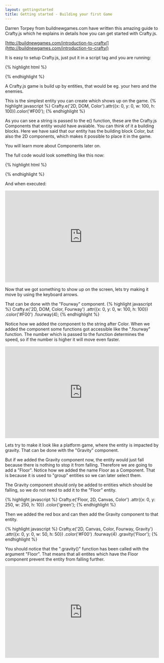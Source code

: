 ```yaml
---
layout: gettingstarted
title: Getting started - Building your first Game
---
```


Darren Torpey from buildnewgames.com have written this amazing guide to Crafty.js which he explains in details how you can get started with Crafty.js.

[http://buildnewgames.com/introduction-to-crafty/](http://buildnewgames.com/introduction-to-crafty/)

It is easy to setup Crafty.js, just put it in a script tag and you are running:

{% highlight html %}
<html>
  <head></head>
  <body>
    <div id="game"></div>
    <script type="text/javascript" src="https://rawgithub.com/craftyjs/Crafty/release/dist/crafty-min.js"></script>
    <script>
      Crafty.init(500,350, document.getElementById('game'));
    </script>
  </body>
</html>
{% endhighlight %}

A Crafty.js game is build up by entities, that would be eg. your hero and the enemies. 

This is the simplest entity you can create which shows up on the game.
{% highlight javascript %}
Crafty.e('2D, DOM, Color').attr({x: 0, y: 0, w: 100, h: 100}).color('#F00');
{% endhighlight %}

As you can see a string is passed to the e() function, these are the Crafty.js Components that entity would have avaiable. You can think of it a building blocks. Here we have said that our entity has the building block Color, but also the 2D components, which makes it possible to place it in the game.

You will learn more about Components later on.

The full code would look something like this now:

{% highlight html %}
<html>
  <head></head>
  <body>
    <div id="game"></div>
    <script type="text/javascript" src="https://rawgithub.com/craftyjs/Crafty/release/dist/crafty-min.js"></script>
    <script>
      Crafty.init(500,350, document.getElementById('game'));
      Crafty.e('2D, DOM, Color').attr({x: 0, y: 0, w: 100, h: 100}).color('#F00');
    </script>
  </body>
</html>
{% endhighlight %}

And when executed:

<iframe width="100%" height="300" src="http://jsfiddle.net/kevinsimper/pShLx/embedded/result,js,html/" allowfullscreen="allowfullscreen" frameborder="0"></iframe>

Now that we got something to show up on the screen, lets try making it move by using the keyboard arrows.

That can be done with the "Fourway" component.
{% highlight javascript %}
Crafty.e('2D, DOM, Color, Fourway')
  .attr({x: 0, y: 0, w: 100, h: 100})
  .color('#F00')
  .fourway(4);
{% endhighlight %}

Notice how we added the component to the string after Color. When we added the component some functions got accessible like the ".fourway" function. The number which is passed to the function determines the speed, so if the number is higher it will move even faster.

<iframe width="100%" height="300" src="http://jsfiddle.net/kevinsimper/9jCr7/embedded/result,js,html/" allowfullscreen="allowfullscreen" frameborder="0"></iframe>

Lets try to make it look like a platform game, where the entity is impacted by gravity. That can be done with the "Gravity" component. 

But if we added the Gravity component now, the entity would just fall because there is nothing to stop it from falling. Therefore we are going to add a "Floor". Notice how we added the name Floor as a Component. That is because it is used to "group" entities so we can later select them.

The Gravity component should only be added to entities which should be falling, so we do not need to add it to the "Floor" entity.

{% highlight javascript %}
Crafty.e('Floor, 2D, Canvas, Color')
  .attr({x: 0, y: 250, w: 250, h: 10})
  .color('green');
{% endhighlight %}

Then we added the red box and can then add the Gravity component to that entity.

{% highlight javascript %}
Crafty.e('2D, Canvas, Color, Fourway, Gravity')
  .attr({x: 0, y: 0, w: 50, h: 50})
  .color('#F00')
  .fourway(4)
  .gravity('Floor');
{% endhighlight %}

You should notice that the ".gravity()" function has been called with the argument "Floor". That means that all entites which have the Floor component prevent the entity from falling further.

<iframe width="100%" height="300" src="http://jsfiddle.net/kevinsimper/2nBLb/2/embedded/result,js,html" allowfullscreen="allowfullscreen" frameborder="0"></iframe>
